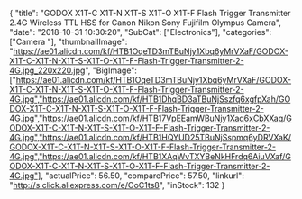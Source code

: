 {
	"title": "GODOX X1T-C X1T-N X1T-S X1T-O X1T-F Flash Trigger Transmitter 2.4G Wireless TTL HSS for Canon Nikon Sony Fujifilm Olympus Camera",
	"date": "2018-10-31 10:30:20",
	"SubCat": ["Electronics"],
	"categories": ["Camera "],
	"thumbnailImage": "https://ae01.alicdn.com/kf/HTB1OqeTD3mTBuNjy1Xbq6yMrVXaF/GODOX-X1T-C-X1T-N-X1T-S-X1T-O-X1T-F-Flash-Trigger-Transmitter-2-4G.jpg_220x220.jpg",
	"BigImage": ["https://ae01.alicdn.com/kf/HTB1OqeTD3mTBuNjy1Xbq6yMrVXaF/GODOX-X1T-C-X1T-N-X1T-S-X1T-O-X1T-F-Flash-Trigger-Transmitter-2-4G.jpg","https://ae01.alicdn.com/kf/HTB1DhqBD3aTBuNjSszfq6xgfpXah/GODOX-X1T-C-X1T-N-X1T-S-X1T-O-X1T-F-Flash-Trigger-Transmitter-2-4G.jpg","https://ae01.alicdn.com/kf/HTB17VpEEamWBuNjy1Xaq6xCbXXaq/GODOX-X1T-C-X1T-N-X1T-S-X1T-O-X1T-F-Flash-Trigger-Transmitter-2-4G.jpg","https://ae01.alicdn.com/kf/HTB1HQYUD25TBuNjSspmq6yDRVXaK/GODOX-X1T-C-X1T-N-X1T-S-X1T-O-X1T-F-Flash-Trigger-Transmitter-2-4G.jpg","https://ae01.alicdn.com/kf/HTB1XAqWvTXYBeNkHFrdq6AiuVXaf/GODOX-X1T-C-X1T-N-X1T-S-X1T-O-X1T-F-Flash-Trigger-Transmitter-2-4G.jpg"],
	"actualPrice": 56.50,
	"comparePrice": 57.50,
	"linkurl": "http://s.click.aliexpress.com/e/OoC1ts8",
	"inStock": 132
}
